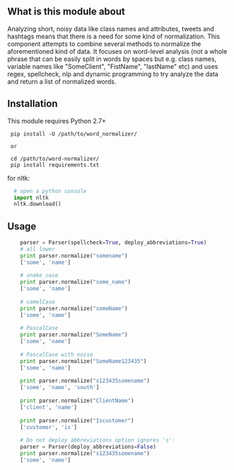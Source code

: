 What is this module about
---
Analyzing short, noisy data like class names and attributes, tweets and hashtags means that there is a need for some kind of normalization. This component attempts to combine several methods to normalize the aforementioned kind of data. It focuses on word-level analysis (not a whole phrase that can be easily split in words by spaces but e.g. class names, variable names like "SomeClient", "FistName", "lastName" etc) and uses regex, spellcheck, nlp and dynamic programming to try analyze the data and return a list of normalized words.

Installation
---
This module requires Python 2.7+
   ```
    pip install -U /path/to/word_normalizer/
    
    or 
    
    cd /path/to/word-normalizer/
    pip install requirements.txt
   ```
for nltk:
  ```python
    # open a python console
    import nltk
    nltk.download()
  ```  
Usage
---

```python
    parser = Parser(spellcheck=True, deploy_abbreviations=True)
    # all lower
    print parser.normalize("somename")  
    ['some', 'name']
    
    # snake_case
    print parser.normalize("some_name")
    ['some', 'name']
    
    # camelCase
    print parser.normalize("someName")
    ['some', 'name']
    
    # PascalCase
    print parser.normalize("SomeName")
    ['some', 'name']
    
    # PascalCase with noise
    print parser.normalize("SomeName123435")
    ['some', 'name']
    
    print parser.normalize("s123435somename")
    ['some', 'name', 'south']
    
    print parser.normalize("ClientName")
    ['client', 'name']
    
    print parser.normalize("Iscustomer")
    ['customer', 'is']
    
    # Do not deploy abbreviations option ignores 's':
    parser = Parser(deploy_abbreviations=False)
    print parser.normalize("s123435somename")
    ['some', 'name']
```
